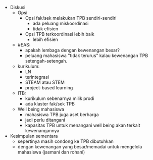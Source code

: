 - Diskusi
	- Opsi
		- Opsi fak/sek melakukan TPB sendiri-sendiri
			- ada peluang miskoordinasi
			- tidak efisien
		- Opsi TPB terkoordinasi lebih baik
			- lebih efisien
	- #EAS:
		- apakah lembaga dengan kewenangan besar?
		- peluang mahasiswa "tidak terurus" kalau kewenangan TPB setengah-setengah. 
	- kurikulum:
		- LN
		- terintegrasi
		- STEAM atau STEM
		- project-based learning
	- ITB:
		- kurikulum sebenarnya milik prodi
		- ada klaster fak/sek TPB 
	- Well being mahasiswa
		- mahasiswa TPB juga aset berharga
		- jadi perlu ditangani
		- kapasitas TPB untuk menangani well being akan terkait kewenangannya
- Kesimpulan sementara
	- sepertinya masih condong ke TPB dibutuhkan
	- dengan kewenangan yang besar/memadai untuk mengelola mahasiswa (jasmani dan rohani)